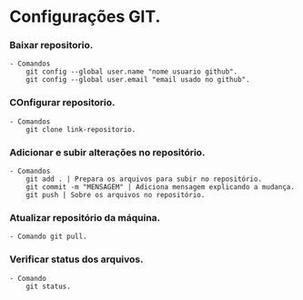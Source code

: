 # Configurações GIT.

### Baixar repositorio.
    - Comandos
        git config --global user.name "nome usuario github".
        git config --global user.email "email usado no github".

### COnfigurar repositorio.
    - Comandos
        git clone link-repositorio.

### Adicionar e subir alterações no repositório.
    - Comandos
        git add . | Prepara os arquivos para subir no repositório.
        git commit -m "MENSAGEM" | Adiciona mensagem explicando a mudança.
        git push | Sobre os arquivos no repositório.

### Atualizar repositório da máquina.
    - Comando git pull.

### Verificar status dos arquivos.
    - Comando
        git status.